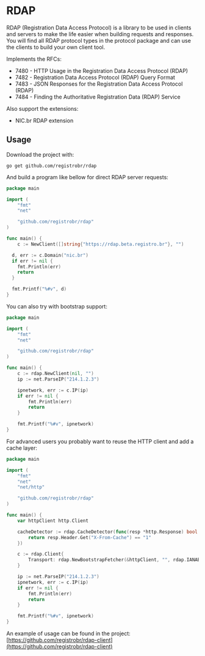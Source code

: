 RDAP
====

RDAP (Registration Data Access Protocol) is a library to be used in clients and
servers to make the life easier when building requests and responses. You will
find all RDAP protocol types in the protocol package and can use the clients to
build your own client tool.

Implements the RFCs:
  * 7480 - HTTP Usage in the Registration Data Access Protocol (RDAP)
  * 7482 - Registration Data Access Protocol (RDAP) Query Format
  * 7483 - JSON Responses for the Registration Data Access Protocol (RDAP)
  * 7484 - Finding the Authoritative Registration Data (RDAP) Service

Also support the extensions:
  * NIC.br RDAP extension

Usage
-----

Download the project with:

```
go get github.com/registrobr/rdap
```

And build a program like bellow for direct RDAP server requests:

```go
package main

import (
	"fmt"
	"net"

	"github.com/registrobr/rdap"
)

func main() {
	c := NewClient([]string{"https://rdap.beta.registro.br"}, "")

  d, err := c.Domain("nic.br")
  if err != nil {
    fmt.Println(err)
    return
  }

  fmt.Printf("%#v", d)
}
```

You can also try with bootstrap support:

```go
package main

import (
	"fmt"
	"net"

	"github.com/registrobr/rdap"
)

func main() {
	c := rdap.NewClient(nil, "")
	ip := net.ParseIP("214.1.2.3")

	ipnetwork, err := c.IP(ip)
	if err != nil {
		fmt.Println(err)
		return
	}

	fmt.Printf("%#v", ipnetwork)
}
```

For advanced users you probably want to reuse the HTTP client and add a cache
layer:

```go
package main

import (
	"fmt"
	"net"
	"net/http"

	"github.com/registrobr/rdap"
)

func main() {
	var httpClient http.Client

	cacheDetector := rdap.CacheDetector(func(resp *http.Response) bool {
		return resp.Header.Get("X-From-Cache") == "1"
	})

	c := rdap.Client{
		Transport: rdap.NewBootstrapFetcher(&httpClient, "", rdap.IANABootstrap, cacheDetector),
	}

	ip := net.ParseIP("214.1.2.3")
	ipnetwork, err := c.IP(ip)
	if err != nil {
		fmt.Println(err)
		return
	}

	fmt.Printf("%#v", ipnetwork)
}
```

An example of usage can be found in the project:
[https://github.com/registrobr/rdap-client](https://github.com/registrobr/rdap-client)
